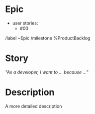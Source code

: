 # Epic 
  
- user stories:
  - #00

/label ~Epic
/milestone %ProductBacklog

# Story

*"As a developer, I want to ... because ..."*

# Description
A more detailed description
